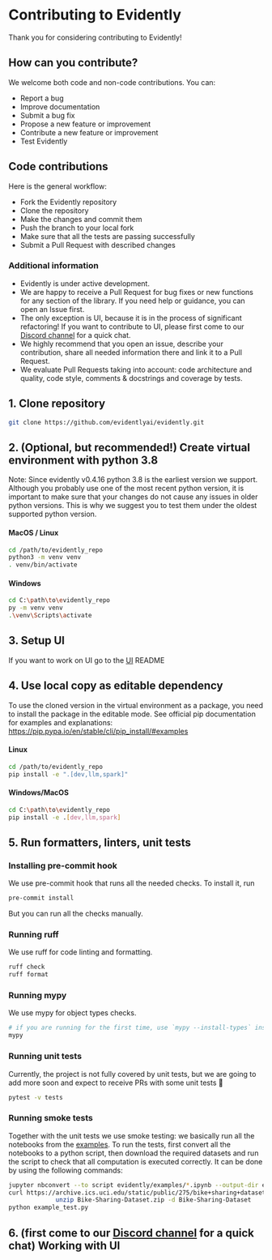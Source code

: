# Contributing to Evidently

Thank you for considering contributing to Evidently!

## How can you contribute?

We welcome both code and non-code contributions. You can:

- Report a bug
- Improve documentation
- Submit a bug fix
- Propose a new feature or improvement
- Contribute a new feature or improvement
- Test Evidently

## Code contributions

Here is the general workflow:

- Fork the Evidently repository
- Clone the repository
- Make the changes and commit them
- Push the branch to your local fork
- Make sure that all the tests are passing successfully
- Submit a Pull Request with described changes

### Additional information

- Evidently is under active development.
- We are happy to receive a Pull Request for bug fixes or new functions for any section of the library. If you need help or guidance, you can open an Issue first.
- The only exception is UI, because it is in the process of significant refactoring! If you want to contribute to UI, please first come to our [Discord channel](https://discord.gg/xZjKRaNp8b) for a quick chat.
- We highly recommend that you open an issue, describe your contribution, share all needed information there and link it to a Pull Request.
- We evaluate Pull Requests taking into account: code architecture and quality, code style, comments & docstrings and coverage by tests.

## 1. Clone repository

```sh
git clone https://github.com/evidentlyai/evidently.git
```

## 2. (Optional, but recommended!) Create virtual environment with python 3.8

Note: Since evidently v0.4.16 python 3.8 is the earliest version we support.
Although you probably use one of the most recent python version, it is important to make sure that your changes do not cause any issues in older python versions. This is why we suggest you to test them under the oldest supported python version.

#### MacOS / Linux

```sh
cd /path/to/evidently_repo
python3 -m venv venv
. venv/bin/activate
```

#### Windows

```sh
cd C:\path\to\evidently_repo
py -m venv venv
.\venv\Scripts\activate
```

## 3. Setup UI

If you want to work on UI go to the [UI](ui/README.md) README

## 4. Use local copy as editable dependency

To use the cloned version in the virtual environment as a package, you need to install the package in the editable mode.
See official pip documentation for examples and explanations: https://pip.pypa.io/en/stable/cli/pip_install/#examples

#### Linux

```sh
cd /path/to/evidently_repo
pip install -e ".[dev,llm,spark]"
```

#### Windows/MacOS

```sh
cd C:\path\to\evidently_repo
pip install -e .[dev,llm,spark]
```

## 5. Run formatters, linters, unit tests

### Installing pre-commit hook

We use pre-commit hook that runs all the needed checks. To install it, run

```sh
pre-commit install
```

But you can run all the checks manually.

### Running ruff

We use ruff for code linting and formatting.

```sh
ruff check
ruff format
```

### Running mypy

We use mypy for object types checks.

```sh
# if you are running for the first time, use `mypy --install-types` instead
mypy
```

### Running unit tests

Currently, the project is not fully covered by unit tests, but we are going to add more soon and expect to receive PRs with some unit tests 🙂

```sh
pytest -v tests
```

### Running smoke tests

Together with the unit tests we use smoke testing: we basically run all the notebooks from the [examples](https://github.com/evidentlyai/evidently/tree/main/evidently/examples).
To run the tests, first convert all the notebooks to a python script, then download the required datasets and run the script to check that all computation is executed correctly. It can be done by using the following commands:

```sh
jupyter nbconvert --to script evidently/examples/*.ipynb --output-dir example_scripts
curl https://archive.ics.uci.edu/static/public/275/bike+sharing+dataset.zip -o Bike-Sharing-Dataset.zip &&
             unzip Bike-Sharing-Dataset.zip -d Bike-Sharing-Dataset
python example_test.py
```

## 6. (first come to our [Discord channel](https://discord.gg/xZjKRaNp8b) for a quick chat) Working with UI
